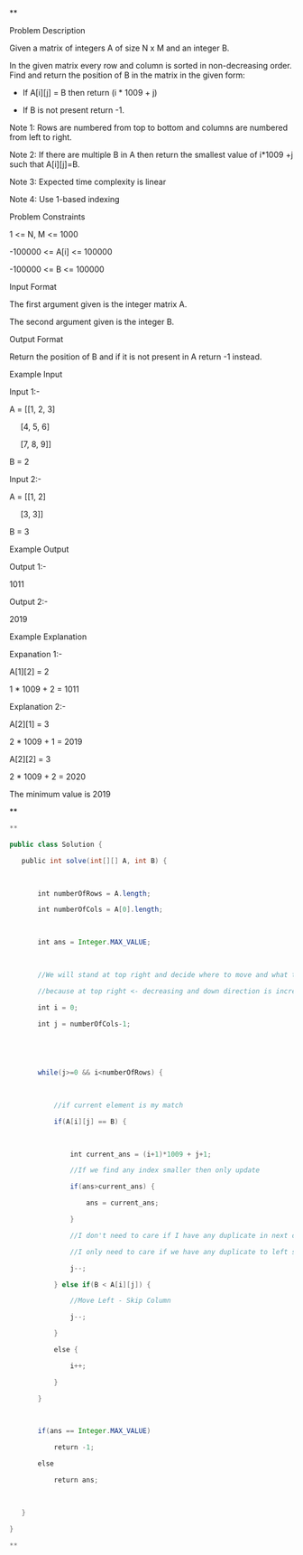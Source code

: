 **

Problem Description

Given a matrix of integers A of size N x M and an integer B.

In the given matrix every row and column is sorted in non-decreasing order. Find and return the position of B in the matrix in the given form:

- If A[i][j] = B then return (i * 1009 + j)
    
- If B is not present return -1.
    

  

Note 1: Rows are numbered from top to bottom and columns are numbered from left to right.

Note 2: If there are multiple B in A then return the smallest value of i*1009 +j such that A[i][j]=B.

Note 3: Expected time complexity is linear

Note 4: Use 1-based indexing

  
  
Problem Constraints

1 <= N, M <= 1000

-100000 <= A[i] <= 100000

-100000 <= B <= 100000

  
  
Input Format

The first argument given is the integer matrix A.

The second argument given is the integer B.

  
  
Output Format

Return the position of B and if it is not present in A return -1 instead.

  
  
Example Input

Input 1:-

A = [[1, 2, 3]

     [4, 5, 6]

     [7, 8, 9]]

B = 2

  

Input 2:-

A = [[1, 2]

     [3, 3]]

B = 3

  

  
  
Example Output

Output 1:-

1011

Output 2:-

2019

  
  
Example Explanation

Expanation 1:-

A[1][2] = 2

1 * 1009 + 2 = 1011

  

Explanation 2:-

A[2][1] = 3

2 * 1009 + 1 = 2019

A[2][2] = 3

2 * 1009 + 2 = 2020

The minimum value is 2019

**

```java
**

public class Solution {

   public int solve(int[][] A, int B) {

  

       int numberOfRows = A.length;

       int numberOfCols = A[0].length;

  

       int ans = Integer.MAX_VALUE;

  

       //We will stand at top right and decide where to move and what to skip

       //because at top right <- decreasing and down direction is increasing.

       int i = 0;

       int j = numberOfCols-1;

  

  

       while(j>=0 && i<numberOfRows) {

  

           //if current element is my match

           if(A[i][j] == B) {

  

               int current_ans = (i+1)*1009 + j+1;

               //If we find any index smaller then only update

               if(ans>current_ans) {

                   ans = current_ans;

               }

               //I don't need to care if I have any duplicate in next column because i++;

               //I only need to care if we have any duplicate to left side because j--;

               j--;

           } else if(B < A[i][j]) {

               //Move Left - Skip Column

               j--;

           }

           else {

               i++;

           }

       }

  

       if(ans == Integer.MAX_VALUE)

           return -1;

       else

           return ans;

  

   }

}

**
```